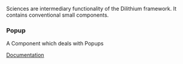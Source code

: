 Sciences are intermediary functionality of the Dilithium framework.
It contains conventional small components.

### Popup

A Component which deals with Popups

[Documentation](https://github.com/teacherseat/Dilithium/tree/master/src/sciences/api)
